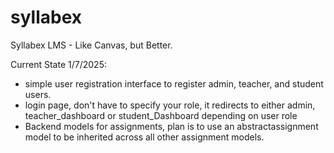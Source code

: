 # syllabex
Syllabex LMS - Like Canvas, but Better.

Current State 1/7/2025:

* simple user registration interface to register admin, teacher, and student users.
* login page, don't have to specify your role, it redirects to either admin, teacher_dashboard or student_Dashboard depending on user role
* Backend models for assignments, plan is to use an abstractassignment model to be inherited across all other assignment models.


